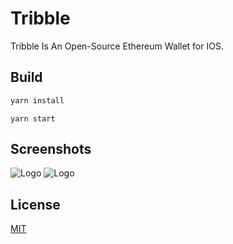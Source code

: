 # Tribble
Tribble Is An Open-Source Ethereum Wallet for IOS. 

## Build
```bash
yarn install
```
```
yarn start 
```
## Screenshots
![Logo](https://i.imgur.com/Pjw2fzf.png)
![Logo](https://i.imgur.com/hAYO9ka.png)

## License
[MIT](https://choosealicense.com/licenses/mit/)
